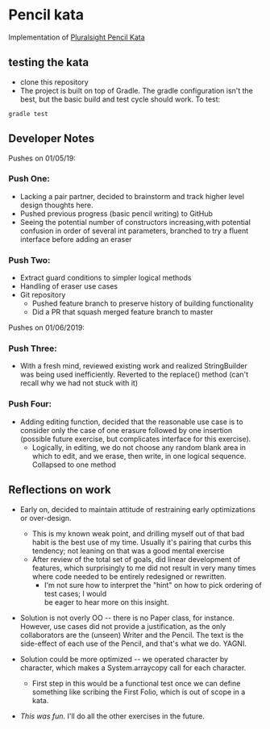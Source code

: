 # Pencil kata

Implementation of [Pluralsight Pencil Kata](https://github.com/PillarTechnology/kata-pencil-durability)

## testing the kata
* clone this repository
* The project is built on top of Gradle. The gradle configuration isn't the best, but the 
basic build and test cycle should work. To test:

```
gradle test
```

## Developer Notes
Pushes on 01/05/19:

### Push One:
  * Lacking a pair partner, decided to brainstorm and track higher level design thoughts here.
  * Pushed previous progress (basic pencil writing) to GitHub
  * Seeing the potential number of constructors increasing,with potential confusion
  in order of several int parameters, branched to try a fluent interface before adding an eraser
  
### Push Two:
  * Extract guard conditions to simpler logical methods
  * Handling of eraser use cases
  * Git repository
    * Pushed feature branch to preserve history of building functionality
    * Did a PR that squash merged feature branch to master
    

Pushes on 01/06/2019:
  
### Push Three:
  * With a fresh mind, reviewed existing work and realized StringBuilder was being 
  used inefficiently. Reverted to the replace() method (can't recall why we had not stuck 
  with it)

### Push Four:
  * Adding editing function, decided that the reasonable use case is to consider only the case 
  of one erasure followed by one insertion (possible future  exercise, but complicates 
  interface for this exercise).
    * Logically, in editing, we do not choose any random blank area in which to edit, and we erase, 
    then write, in one logical sequence. Collapsed to one method
    
## Reflections on work

  * Early on, decided to maintain attitude of restraining early optimizations or over-design.
    * This is my known weak point, and drilling myself out of that bad habit is the best use of 
    my time. Usually it's pairing that curbs this tendency; not leaning on that was a 
    good mental exercise
    * After review of the total set of goals, did linear development of features, which 
    surprisingly to me did not result in very many times where code needed to be 
    entirely redesigned or rewritten.
      * I'm not sure how to interpret the "hint" on how to pick ordering of test cases; I would  
      be eager to hear more on this insight.
  * Solution is not overly OO -- there is no Paper class, for instance. However, use cases did 
  not provide a justification, as the only collaborators are the (unseen) Writer and the Pencil.
  The text is the side-effect of each use of the Pencil, and that's what we do. YAGNI.
  * Solution could be more optimized -- we operated character by character, which makes a 
  System.arraycopy call for each character. 
    * First step in this would be a functional test once we can define something like 
    scribing the First Folio, which is out of scope in a kata.
   
  * _This was fun_. I'll do all the other exercises in the future.
    